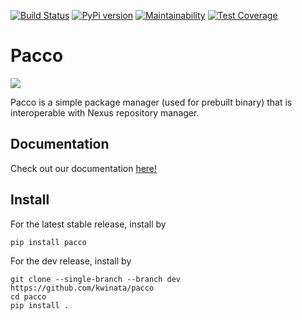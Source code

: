 [![Build Status](https://travis-ci.org/kwinata/pacco.svg?branch=master)](https://travis-ci.org/kwinata/pacco)
[![PyPi version](https://pypip.in/v/pacco/badge.png)](https://pypi.org/project/pacco/)
[![Maintainability](https://api.codeclimate.com/v1/badges/25d9932adf5b9cb51bbe/maintainability)](https://codeclimate.com/github/kwinata/pacco/maintainability)
[![Test Coverage](https://api.codeclimate.com/v1/badges/25d9932adf5b9cb51bbe/test_coverage)](https://codeclimate.com/github/kwinata/pacco/test_coverage)

# Pacco
![](docs/source/_images/pacco.png)

Pacco is a simple package manager (used for prebuilt binary) that is interoperable with Nexus repository manager.

## Documentation

Check out our documentation [here!](https://kwinata.github.io/pacco)

## Install
For the latest stable release, install by
```
pip install pacco
```
For the dev release, install by
```
git clone --single-branch --branch dev https://github.com/kwinata/pacco
cd pacco
pip install .
```
